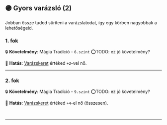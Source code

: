 ## 🟣 Gyors varázsló (2)

Jobban össze tudod sűríteni a varázslatodat, így egy körben nagyobbak a lehetőségeid.

### 1. fok

🔒 **Követelmény**: Mágia Tradíció - `6.szint` ⭕TODO: ez jó követelmény?

🌟 **Hatás**: [Varázskeret](../063_05_tamadasok_szama_varazslaskor.md#varázskeret) értéked `+2`-vel nő.

---
### 2. fok

🔒 **Követelmény**: Mágia Tradíció - `9.szint` ⭕TODO: ez jó követelmény?

🌟 **Hatás**: [Varázskeret](../063_05_tamadasok_szama_varazslaskor.md#varázskeret) értéked `+4`-el nő (összesen).

<br />

---
